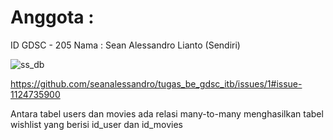 # Anggota :
ID GDSC - 205
Nama : Sean Alessandro Lianto
(Sendiri)

![ss_db](https://user-images.githubusercontent.com/73946532/152620084-bddce4c3-f529-4a09-98c6-5d997df59b0d.png)

https://github.com/seanalessandro/tugas_be_gdsc_itb/issues/1#issue-1124735900

Antara tabel users dan movies ada relasi many-to-many menghasilkan tabel wishlist yang berisi id_user dan id_movies
